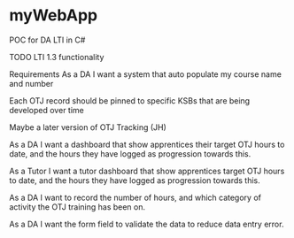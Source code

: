 # myWebApp

POC for DA LTI in C#

TODO
LTI 1.3 functionality

Requirements
As a DA I want a system that auto populate my course name and number 

Each OTJ record should be pinned to specific KSBs that are being developed over time 

  Maybe a later version of OTJ Tracking (JH) 
  
As a DA I want a dashboard that show apprentices their target OTJ hours to date, and the hours they have logged as progression towards this. 

As a Tutor I want a tutor dashboard that show apprentices target OTJ hours to date, and the hours they have logged as progression towards this. 

As a DA I want to record the number of hours, and which category of activity the OTJ training has been on. 

As a DA I want the form field to validate the data to reduce data entry error. 

